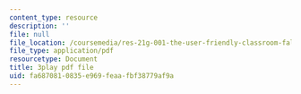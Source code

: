 ```yaml
---
content_type: resource
description: ''
file: null
file_location: /coursemedia/res-21g-001-the-user-friendly-classroom-fall-2020/fa6870810835e969feaafbf38779af9a_uPsMwJ116lQ.pdf
file_type: application/pdf
resourcetype: Document
title: 3play pdf file
uid: fa687081-0835-e969-feaa-fbf38779af9a
---
```

